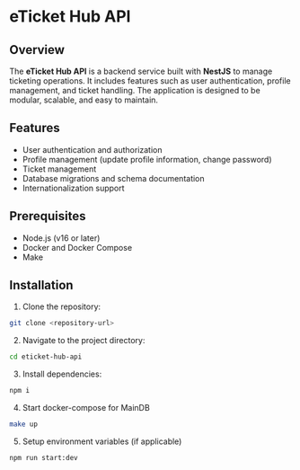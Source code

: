 # eTicket Hub API

## Overview

The **eTicket Hub API** is a backend service built with **NestJS** to manage ticketing operations. It includes features such as user authentication, profile management, and ticket handling. The application is designed to be modular, scalable, and easy to maintain.

## Features

- User authentication and authorization
- Profile management (update profile information, change password)
- Ticket management
- Database migrations and schema documentation
- Internationalization support

## Prerequisites

- Node.js (v16 or later)
- Docker and Docker Compose
- Make

## Installation

1. Clone the repository:
```bash
git clone <repository-url>
```

2. Navigate to the project directory:

```bash
cd eticket-hub-api
```

3. Install dependencies:

```bash
npm i
```

4. Start docker-compose for MainDB

```bash
make up
```

5. Setup environment variables (if applicable)

```bash
npm run start:dev
```